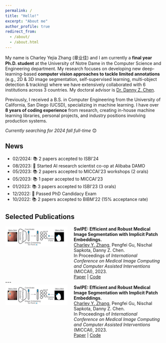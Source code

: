 ```yaml
---
permalink: /
title: "Hello!"
excerpt: "About me"
author_profile: true
redirect_from: 
  - /about/
  - /about.html
---
```



My name is Charley Yejia Zhang (章业佳) and I am currently a **final year Ph.D. student** at the University of Notre Dame in the Computer Science and Engineering department. My research focuses on developing new deep-learning-based **computer vision approaches to tackle limited annotations** (e.g., 2D & 3D image segmentation, self-supervised learning, multi-object detection & tracking) where we have extensively collaborated with 6 institutions across 3 countries. My doctoral advisor is [Dr. Danny Z. Chen](https://engineering.nd.edu/faculty/danny-chen/).

Previously, I received a B.S. in Computer Engineering from the University of California, San Diego (UCSD), specializing in machine learning. I have over **8 years of coding experience** from research, creating in-house machine learning libraries, personal projects, and industry positions involving production systems. 

*Currently searching for 2024 fall full-time* 😊  


News
------
* 02/2024: 📚 2 papers accepted to ISBI'24
* 08/2023: 💼 Started AI research scientist co-op at Alibaba DAMO
* 05/2023: 📚 2 papers accepted to MICCAI'23 workshops (2 orals)
* 05/2023: 📚 1 paper accepted to MICCAI'23
* 01/2023: 📚 3 papers accepted to ISBI'23 (3 orals)
* 12/2022: 🎉 Passed PhD Candidacy Exam
* 10/2022: 📚 2 papers accepted to BIBM'22 (15% acceptance rate)


Selected Publications
------

<div style="display:flex;align-items:flex-start;">
  <img src="/images/pub_preview_swipe.png" alt="Publication Thumbnail" style="width:200px;height:auto;object-fit:cover;margin-right:20px;">
  <div>
    <strong>SwIPE: Efficient and Robust Medical Image Segmentation with Implicit Patch Embeddings.</strong><br>
    <u>Charley Y. Zhang</u>, Pengfei Gu, Nischal Sapkota, Danny Z. Chen.<br>
    In Proceedings of <em>International Conference on Medical Image Computing and Computer Assisted Interventions</em> (MICCAI), 2023.<br>
    <a href="https://arxiv.org/abs/2307.12429" target="_blank">Paper</a> | <a href="https://github.com/charzharr/miccai23-swipe-implicit-segmentation" target="_blank">Code</a>
  </div>
</div>
---

<div style="display:flex;align-items:flex-start;">
  <img src="/images/pub_preview_swipe.png" alt="Publication Thumbnail" style="width:200px;height:auto;object-fit:cover;margin-right:20px;">
  <div>
    <strong>SwIPE: Efficient and Robust Medical Image Segmentation with Implicit Patch Embeddings.</strong><br>
    <u>Charley Y. Zhang</u>, Pengfei Gu, Nischal Sapkota, Danny Z. Chen.<br>
    In Proceedings of <em>International Conference on Medical Image Computing and Computer Assisted Interventions</em> (MICCAI), 2023.<br>
    <a href="https://arxiv.org/abs/2307.12429" target="_blank">Paper</a> | <a href="https://github.com/charzharr/miccai23-swipe-implicit-segmentation" target="_blank">Code</a>
  </div>
</div>







